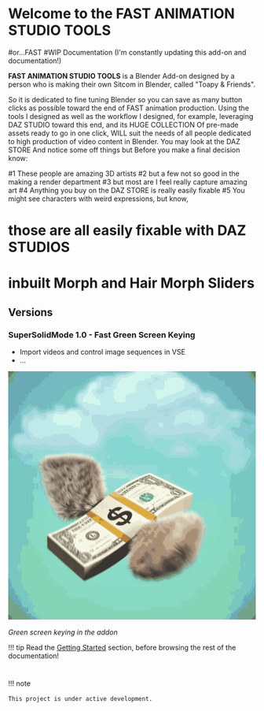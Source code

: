 



<!-- ![](img/logo.png) -->


# Welcome to the FAST ANIMATION STUDIO TOOLS 
#or...FAST 
#WIP Documentation
(I'm constantly updating this add-on and documentation!)


**FAST ANIMATION STUDIO TOOLS** is a Blender Add-on designed by a person who is making their own Sitcom in Blender, called "Toapy & Friends". 

So it is dedicated to fine tuning Blender so you can save as many button clicks as possible toward the end of FAST animation production. Using the tools I designed as well as the workflow I designed, for example, leveraging DAZ STUDIO toward this end, and its HUGE COLLECTION Of pre-made assets ready to go in one click, WILL suit the needs of all people dedicated to high production of video content in Blender.  You may look at the DAZ STORE And notice some off things but Before you make a final decision know: 

#1 These people are amazing 3D artists
#2 but a few not so good in the making a render department 
#3 but most are I feel really capture amazing art 
#4 Anything you buy on the DAZ STORE is really easily fixable 
#5 You might see characters with weird expressions, but know, 
#    those are all easily fixable with DAZ STUDIOS
#    inbuilt Morph and Hair Morph Sliders 

## Versions

### SuperSolidMode 1.0 - Fast Green Screen Keying

* Import videos and control image sequences in VSE 
* ...

![tag](img/gif/money.gif)

*Green screen keying in the addon*

!!! tip
    Read the [Getting Started](index.md#index) section, before browsing the rest of the documentation!  

# 


!!! note

    This project is under active development.

